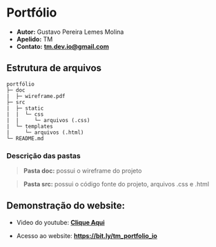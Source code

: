 # Portfólio

- **Autor:** Gustavo Pereira Lemes Molina
- **Apelido:** TM
- **Contato:** **tm.dev.io@gmail.com**

## Estrutura de arquivos

```
portfólio
├─ doc
|  ├─ wireframe.pdf
├─ src
|  ├─ static
|  |  └─ css
|  |     └─ arquivos (.css)
|  └─ templates
|     └─ arquivos (.html)
└─ README.md
 ```
### Descrição das pastas
 > **Pasta doc:** possui o wireframe do projeto

 > **Pasta src:** possui o código fonte do projeto, arquivos .css e .html

## Demonstração do website:

- Video do youtube: **[Clique Aqui](https://youtu.be/bQM_nEK4sHw)**

- Acesso ao website: **https://bit.ly/tm_portfolio_io**
